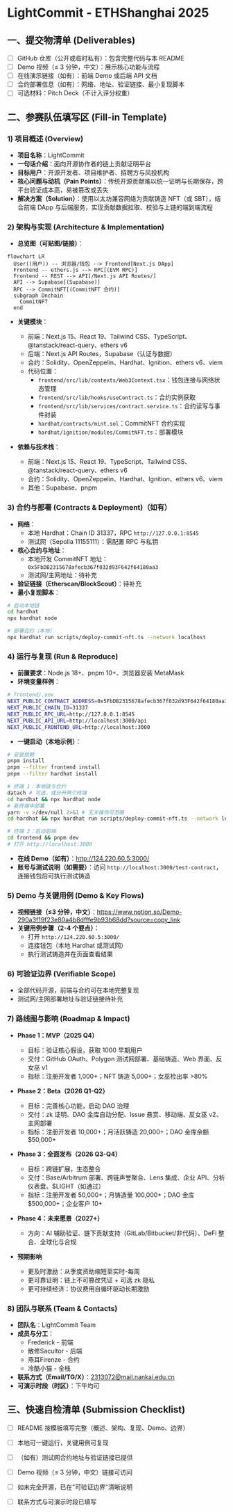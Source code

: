 # LightCommit - ETHShanghai 2025

## 一、提交物清单 (Deliverables)

- [ ] GitHub 仓库（公开或临时私有）：包含完整代码与本 README
- [ ] Demo 视频（≤ 3 分钟，中文）：展示核心功能与流程
- [ ] 在线演示链接（如有）：前端 Demo 或后端 API 文档
- [ ] 合约部署信息（如有）：网络、地址、验证链接、最小复现脚本
- [ ] 可选材料：Pitch Deck（不计入评分权重）

## 二、参赛队伍填写区 (Fill-in Template)

### 1) 项目概述 (Overview)

- **项目名称**：LightCommit
- **一句话介绍**：面向开源协作者的链上贡献证明平台
- **目标用户**：开源开发者、项目维护者、招聘方与风投机构
- **核心问题与动机（Pain Points）**：传统开源贡献难以统一证明与长期保存，跨平台验证成本高，易被篡改或丢失
- **解决方案（Solution）**：使用以太坊兼容网络为贡献铸造 NFT（或 SBT），结合前端 DApp 与后端服务，实现贡献数据拉取、校验与上链的端到端流程

### 2) 架构与实现 (Architecture & Implementation)

- **总览图（可贴图/链接）**：

```mermaid
flowchart LR
  User((用户)) -- 浏览器/钱包 --> Frontend[Next.js DApp]
  Frontend -- ethers.js --> RPC[(EVM RPC)]
  Frontend -- REST --> API[/Next.js API Routes/]
  API --> Supabase[(Supabase)]
  RPC --> CommitNFT[(CommitNFT 合约)]
  subgraph Onchain
    CommitNFT
  end
```

- **关键模块**：
  - 前端：Next.js 15、React 19、Tailwind CSS、TypeScript、@tanstack/react-query、ethers v6
  - 后端：Next.js API Routes，Supabase（认证与数据）
  - 合约：Solidity、OpenZeppelin、Hardhat、Ignition、ethers v6、viem
  - 代码位置：
    - `frontend/src/lib/contexts/Web3Context.tsx`：钱包连接与网络状态管理
    - `frontend/src/lib/hooks/useContract.ts`：合约实例获取
    - `frontend/src/lib/services/contract.service.ts`：合约读写与事件封装
    - `hardhat/contracts/mint.sol`：CommitNFT 合约实现
    - `hardhat/ignition/modules/CommitNFT.ts`：部署模块

- **依赖与技术栈**：
  - 前端：Next.js 15、React 19、TypeScript、Tailwind CSS、@tanstack/react-query、ethers v6
  - 合约：Solidity、OpenZeppelin、Hardhat、Ignition、ethers v6、viem
  - 其他：Supabase、pnpm

### 3) 合约与部署 (Contracts & Deployment)（如有）

- **网络**：
  - 本地 Hardhat：Chain ID 31337，RPC `http://127.0.0.1:8545`
  - 测试网（Sepolia 11155111）：需配置 RPC 与私钥
- **核心合约与地址**：
  - 本地开发 CommitNFT 地址：`0x5FbDB2315678afecb367f032d93F642f64180aa3`
  - 测试网/主网地址：待补充
- **验证链接（Etherscan/BlockScout）**：待补充
- **最小复现脚本**：

```bash
# 启动本地链
cd hardhat
npx hardhat node

# 部署合约（本地）
npx hardhat run scripts/deploy-commit-nft.ts --network localhost
```

### 4) 运行与复现 (Run & Reproduce)

- **前置要求**：Node.js 18+、pnpm 10+、浏览器安装 MetaMask
- **环境变量样例**：

```bash
# frontend/.env
NEXT_PUBLIC_CONTRACT_ADDRESS=0x5FbDB2315678afecb367f032d93F642f64180aa3
NEXT_PUBLIC_CHAIN_ID=31337
NEXT_PUBLIC_RPC_URL=http://127.0.0.1:8545
NEXT_PUBLIC_API_URL=http://localhost:3000/api
NEXT_PUBLIC_FRONTEND_URL=http://localhost:3000
```

- **一键启动（本地示例）**：

```bash
# 安装依赖
pnpm install
pnpm --filter frontend install
pnpm --filter hardhat install

# 终端 1：本地链与合约
datach # 可选，或分开两个终端
cd hardhat && npx hardhat node
# 新终端中部署
yarn -v >/dev/null 2>&1 # 无关操作可忽略
cd hardhat && npx hardhat run scripts/deploy-commit-nft.ts --network localhost

# 终端 2：启动前端
cd frontend && pnpm dev
# 打开 http://localhost:3000
```

- **在线 Demo（如有）**：http://124.220.60.5:3000/
- **账号与测试说明（如需要）**：访问 `http://localhost:3000/test-contract`，连接钱包后可执行测试铸造

### 5) Demo 与关键用例 (Demo & Key Flows)

- **视频链接（≤3 分钟，中文）**：https://www.notion.so/Demo-290a3f19f23e80a4b8dfffe9b93b68dd?source=copy_link
- **关键用例步骤（2-4 个要点）**：
  - 打开 `http://124.220.60.5:3000/`
  - 连接钱包（本地 Hardhat 或测试网）
  - 执行测试铸造并在页面查看结果

### 6) 可验证边界 (Verifiable Scope)

- 全部代码开源，前端与合约可在本地完整复现
- 测试网/主网部署地址与验证链接待补充

### 7) 路线图与影响 (Roadmap & Impact)

- **Phase 1：MVP（2025 Q4）**
  - 目标：验证核心假设，获取 1000 早期用户
  - 交付：GitHub OAuth、Polygon 测试网部署、基础铸造、Web 界面、反女巫 v1
  - 指标：注册开发者 1,000+；NFT 铸造 5,000+；女巫检出率 >80%

- **Phase 2：Beta（2026 Q1-Q2）**
  - 目标：完善核心功能，启动 DAO 治理
  - 交付：zk 证明、DAO 金库自动分配、Issue 悬赏、移动端、反女巫 v2、主网部署
  - 指标：注册开发者 10,000+；月活跃铸造 20,000+；DAO 金库余额 $50,000+

- **Phase 3：全面发布（2026 Q3-Q4）**
  - 目标：跨链扩展，生态整合
  - 交付：Base/Arbitrum 部署、跨链声誉聚合、Lens 集成、企业 API、分析仪表盘、$LIGHT（如通过）
  - 指标：注册开发者 50,000+；月铸造量 100,000+；DAO 金库 $500,000+；企业客户 10+

- **Phase 4：未来愿景（2027+）**
  - 方向：AI 辅助验证、链下贡献支持（GitLab/Bitbucket/非代码）、DeFi 整合、全球化与合规

- **预期影响**
  - 更及时激励：从季度资助缩短至实时-每周
  - 更可靠证明：链上不可篡改凭证 + 可选 zk 隐私
  - 更可持续经济：协议费用自循环驱动长期激励

### 8) 团队与联系 (Team & Contacts)

- **团队名**：LightCommit Team
- **成员与分工**：
  - Frederick - 前端 
  - 散修Sacultor - 后端 
  - 燕耳Firenze - 合约 
  - 冷酷小猫 - 全栈 
- **联系方式（Email/TG/X）**：2313072@mail.nankai.edu.cn
- **可演示时段（时区）**：下午均可

## 三、快速自检清单 (Submission Checklist)

- [ ] README 按模板填写完整（概述、架构、复现、Demo、边界）
- [ ] 本地可一键运行，关键用例可复现
- [ ] （如有）测试网合约地址与验证链接已提供
- [ ] Demo 视频（≤ 3 分钟，中文）链接可访问
- [ ] 如未完全开源，已在"可验证边界"清晰说明
- [ ] 联系方式与可演示时段已填写


